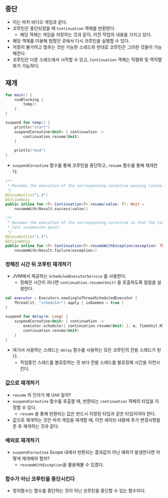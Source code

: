 ## 중단

- 이는 마치 비디오 게임과 같다.
- 코루틴은 중단되었을 때 `Continuation` 객체를 반환한다.
    - 해당 객체는 게임을 저장하는 것과 같이, 이전 작업의 내용을 가지고 있다.
- 해당 객체를 이용해 멈췄던 곳에서 다시 코루틴을 실행할 수 있다.
- 저장이 불가하고 멈추는 것만 가능한 스레드와 반대로 코루틴은 그러한 것들이 가능해진다.
- 코루틴은 다른 스레드에서 시작할 수 있고, `Continuation` 객체는 직렬화 및 역직렬화가 가능하다.

## 재개

```kotlin
fun main() {
    runBlocking {
        temp()
    }
}

suspend fun temp() {
    println("start")
    suspendCoroutine<Unit> { continuation ->
        continuation.resume(Unit)
    }
    
    println("end")
}
```

- `suspendCoroutine` 함수를 통해 코루틴을 중단하고, `resume` 함수를 통해 재개한다.

```kotlin
/**
 * Resumes the execution of the corresponding coroutine passing [value] as the return value of the last suspension point.
 */
@SinceKotlin("1.3")
@InlineOnly
public inline fun <T> Continuation<T>.resume(value: T): Unit =
    resumeWith(Result.success(value))

/**
 * Resumes the execution of the corresponding coroutine so that the [exception] is re-thrown right after the
 * last suspension point.
 */
@SinceKotlin("1.3")
@InlineOnly
public inline fun <T> Continuation<T>.resumeWithException(exception: Throwable): Unit =
    resumeWith(Result.failure(exception))
```

### 정해진 시간 뒤 코루틴 재개하기

- JVM에서 제공하는 `ScheduledExecutorService` 를 사용한다.
    - 정해진 시간이 지나면 `continuation.resume(Unit)` 을 호출하도록 알람을 설정한다.

```kotlin
val executor = Executors.newSingleThreadScheduledExecutor {
    Thread(it, "scheduler").apply { isDaemon = true }
}

suspend fun delay(m: Long) {
    suspendCoroutine<Unit> { continuation ->
        executor.schedule({ continuation.resume(Unit) }, m, TimeUnit.MICROSECONDS)
        continuation.resume(Unit)
    }
}
```

- 여기서 사용하는 스레드는 `delay` 함수를 사용하는 모든 코루틴의 전용 스레드가 된다.
    - 작업중인 스레드를 블로킹하는 것 보다 전용 스레드를 블로킹해 시간을 지연시킨다.

### 값으로 재개하기

- `resume` 의 인자가 왜 Unit 일까?
- `suspendCoroutine` 함수를 호출할 때, 반환되는 `continuation` 객체의 타입을 지정할 수 있다.
    - `resume` 을 통해 반환되는 값은 반드시 지정된 타입과 같은 타입이어야 한다.
- 값으로 재개하는 것은 마치 게임을 재개할 때, 이전 세이브 내용에 추가 변경사항을 준 후 재개하는 것과 같다.

### 예외로 재개하기

- `suspendCoroutine` Scope 내에서 반환되는 결과값이 아닌 예외가 발생한다면 어떻게 재개해야 할까?
    - `resumeWithException`을 활용해볼 수 있겠다.

### 함수가 아닌 코루틴을 중단시킨다

- 정지함수는 함수를 중단하는 것이 아닌 코루틴을 중단할 수 있는 함수이다.